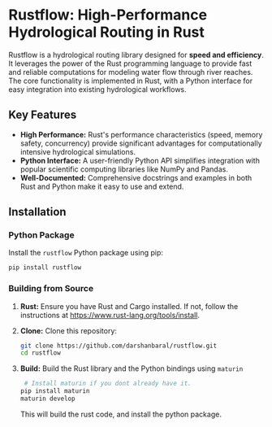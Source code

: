 # Rustflow: High-Performance Hydrological Routing in Rust

Rustflow is a hydrological routing library designed for **speed and efficiency**. It leverages the power of the Rust programming language to provide fast and reliable computations for modeling water flow through river reaches. The core functionality is implemented in Rust, with a Python interface for easy integration into existing hydrological workflows.

## Key Features

- **High Performance:** Rust's performance characteristics (speed, memory safety, concurrency) provide significant advantages for computationally intensive hydrological simulations.
- **Python Interface:** A user-friendly Python API simplifies integration with popular scientific computing libraries like NumPy and Pandas.
- **Well-Documented:** Comprehensive docstrings and examples in both Rust and Python make it easy to use and extend.

## Installation

### Python Package

Install the `rustflow` Python package using pip:

```bash
pip install rustflow
```

### Building from Source

1.  **Rust:** Ensure you have Rust and Cargo installed. If not, follow the instructions at https://www.rust-lang.org/tools/install.
2.  **Clone:** Clone this repository:

    ```bash
    git clone https://github.com/darshanbaral/rustflow.git
    cd rustflow
    ```

3.  **Build:** Build the Rust library and the Python bindings using `maturin`

    ```bash
     # Install maturin if you dont already have it.
    pip install maturin
    maturin develop
    ```

    This will build the rust code, and install the python package.
